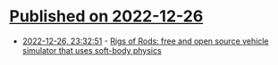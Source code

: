 # [Published on 2022-12-26](index.md)

* [2022-12-26, 23:32:51](https://news.ycombinator.com/item?id=34143119) - [Rigs of Rods: free and open source vehicle simulator that uses soft-body physics](https://www.rigsofrods.org/)
